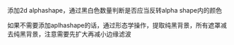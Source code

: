 添加2d alphashape，通过黑白色数量判断是否应当反转alpha shape内的颜色

如果不需要添加aplhashape的话，通过形态学操作，提取纯黑背景，所有遮罩减去纯黑背景，注意需要先扩大再减小边缘滤波

